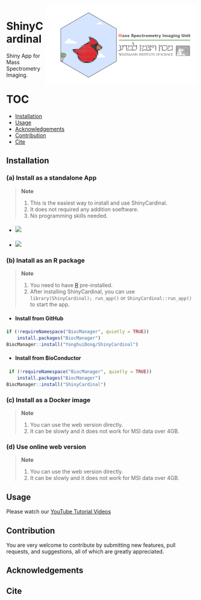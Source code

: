 <img src="https://github.com/YonghuiDong/ShinyCardinal/blob/main/inst/app/www/img/logo.png" align="right" alt="" width="400" />

# ShinyCardinal
Shiny App for Mass Spectrometry Imaging.

# TOC
* [Installation](#installation)
* [Usage](#usage)
* [Acknowledgements](#acknowledgements)
* [Contribution](#contribution)
* [Cite](#cite)

## Installation

### (a) Install as a standalone App

>**Note**
>
>1. This is the easiest way to install and use ShinyCardinal.
>2. It does not required any addition soeftware.
>3. No programming skills needed.

- #### ![](https://img.shields.io/badge/Windows-grey?style=for-the-badge&logo=microsoft)

  
- #### ![](https://img.shields.io/badge/macOS-grey?style=for-the-badge&logo=apple)


### (b) Inatall as an R package

>**Note**
>
>1. You need to have [R](https://www.r-project.org) pre-installed.
>2. After installing ShinyCardinal, you can use `library(ShinyCardinal); run_app()` or `ShinyCardinal::run_app()` to start the app.

- #### Install from GitHub
```r
if (!requireNamespace("BiocManager", quietly = TRUE))
    install.packages("BiocManager")
BiocManager::install("YonghuiDong/ShinyCardinal")
```
- #### Install from BioConductor

```r
 if (!requireNamespace("BiocManager", quietly = TRUE))
    install.packages("BiocManager")
BiocManager::install("ShinyCardinal")
```

### (c) Install as a Docker image

>**Note**
>
>1. You can use the web version directly.
>2. It can be slowly and it does not work for MSI data over 4GB.

### (d) Use online web version

>**Note**
>
>1. You can use the web version directly.
>2. It can be slowly and it does not work for MSI data over 4GB.

## Usage

<i class="fa fa-youtube" aria-hidden="true"></i> 

Please watch our [YouTube Tutorial Videos](https://www.youtube.com/@MSI_WIS/videos)

## Contribution

You are very welcome to contribute by submitting new features, pull requests, and suggestions, all of which are greatly appreciated.

## Acknowledgements

## Cite


